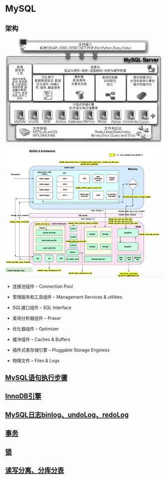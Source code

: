 # MySQL

## 架构

![mysql-architecture.png](./mysql-architecture.png)

![mysql-8-architecture.png](./mysql-8-architecture.png)

- 连接池组件 – Connection Pool

- 管理服务和工具组件 – Management Services & utilities

- SQL接口组件 – SQL Interface

- 查询分析器组件 – Praser

- 优化器组件 – Optimizer

- 缓冲组件 – Caches & Buffers

- 插件式表存储引擎 – Pluggable Storage Enginess

- 物理文件 – Files & Logs

## [MySQL语句执行步骤](./mysql-sql-execute.md)

## [InnoDB引擎](./innodb.md)

## [MySQL日志binlog、undoLog、redoLog](./binlog-undolog-redolog.md)

## [事务](./txn.md)

## [锁](./lock.md)

## [读写分离、分库分表](./sharding.md)
